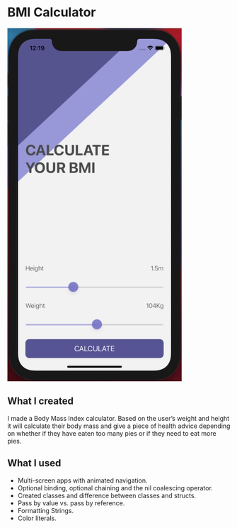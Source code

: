 #  BMI Calculator

![project](project.gif)


## What I created

I made a Body Mass Index calculator. Based on the user’s weight and height it will calculate their body mass and give a piece of health advice depending on whether if they have eaten too many pies or if they need to eat more pies. 

## What I used

* Multi-screen apps with animated navigation.
* Optional binding, optional chaining and the nil coalescing operator.
* Created classes and difference between classes and structs. 
* Pass by value vs. pass by reference. 
* Formatting Strings. 
* Color literals.



